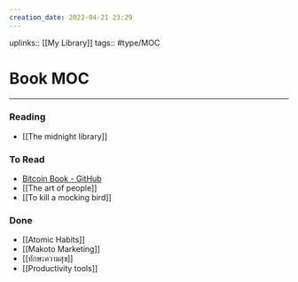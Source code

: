```yaml
---
creation_date: 2022-04-21 23:29
---
```


uplinks:: [[My Library]]
tags:: #type/MOC 

# Book MOC
---
### Reading
- [[The midnight library]]

### To Read
- [Bitcoin Book - GitHub](https://github.com/bitcoinbook/bitcoinbook)
- [[The art of people]]
- [[To kill a mocking bird]]

### Done
- [[Atomic Habits]]
- [[Makoto Marketing]]
- [[ทักษะความสุข]]
- [[Productivity tools]]